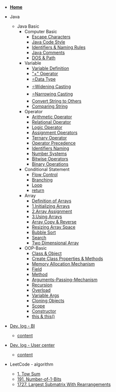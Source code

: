 - [<i class="fa-solid fa-house"></i> **Home**](/)

- Java 
    - Java Basic
      - Computer Basic
        - [Escape Characters](/en/Java/1.Java-Basic/1.Computer-Basic/1.Escape-Characters.md)
        - [Java Code Style](/en/Java/1.Java-Basic/1.Computer-Basic/2.Java-Code-Style.md)
        - [Identifiers & Naming Rules](/en/Java/1.Java-Basic/1.Computer-Basic/3.Identifiers&Naming-Rules.md)
        - [Java Comments](/en/Java/1.Java-Basic/1.Computer-Basic/4.Java-Comments.md)
        - [DOS & Path](/en/Java/1.Java-Basic/1.Computer-Basic/5.DOS&Path.md)
      - Variable
        - [Variable Definition](/en/Java/1.Java-Basic/2.Variable/1.Variable-Definition.md)
        - ["+" Operator](/en/Java/1.Java-Basic/2.Variable/2.+operator.md)
        - [⭐Data Type](/en/Java/1.Java-Basic/2.Variable/3.Data-Type.md)
        - [⭐Widening Casting](/en/Java/1.Java-Basic/2.Variable/4.Widening-Casting.md)
        - [⭐Narrowing Casting](/en/Java/1.Java-Basic/2.Variable/5.Narrowing-Casting.md)
        - [Convert String to Others](/en/Java/1.Java-Basic/2.Variable/6.String-Convert-other.md)
        - [Comparing String](/en/Java/1.Java-Basic/2.Variable/7.Compare-String.md)
      - Operator
        - [Arithmetic Operator](/en/Java/1.Java-Basic/3.Operator/1.Arithmetic-Operator.md)
        - [Relational Operator](/en/Java/1.Java-Basic/3.Operator/2.Relational-Operator.md)
        - [Logic Operator](/en/Java/1.Java-Basic/3.Operator/3.Logic-Operator.md)
        - [Assignment Operators](/en/Java/1.Java-Basic/3.Operator/4.Assignment-Operators.md)
        - [Ternary Operator](/en/Java/1.Java-Basic/3.Operator/5.Ternary-Operator.md)
        - [Operator Precedence](/en/Java/1.Java-Basic/3.Operator/6.Operator-Precedence.md)
        - [Identifiers Naming](/en/Java/1.Java-Basic/3.Operator/7.Identifiers-naming.md)
        - [Number Systems](/en/Java/1.Java-Basic/3.Operator/8.Number-Systems.md)
        - [Bitwise Operators](/en/Java/1.Java-Basic/3.Operator/9.Bitwise-Operators.md)
        - [Binary Operations](/en/Java/1.Java-Basic/3.Operator/10.Binary-Operations.md)
      - Conditional Statement
        - [Flow Control](/en/Java/1.Java-Basic/4.Conditional-Statement/1.Flow-control.md)
        - [Branching](/en/Java/1.Java-Basic/4.Conditional-Statement/2.Branching.md)
        - [Loop](/en/Java/1.Java-Basic/4.Conditional-Statement/3.Loop.md)
        - [return](/en/Java/1.Java-Basic/4.Conditional-Statement/4.return.md)
      - Array
        - [Definition of Arrays](/en/Java/1.Java-Basic/5.Array/0.Array.md)
        - [1.Initializing Arrays](/en/Java/1.Java-Basic/5.Array/1.Initializing-Arrays.md)
        - [2.Array Assignment](/en/Java/1.Java-Basic/5.Array/2.Array-Assignment.md)
        - [3.Using Arrays](/en/Java/1.Java-Basic/5.Array/3.Using-Arrays.md)
        - [Array Copy & Reverse](/en/Java/1.Java-Basic/5.Array/4.Array-Copy&Reverse.md)
        - [Resizing Array Space](/en/Java/1.Java-Basic/5.Array/5.Resizing-Array-Space.md)
        - [Bubble Sort](/en/Java/1.Java-Basic/5.Array/6.Bubble-Sort.md)
        - [Search](/en/Java/1.Java-Basic/5.Array/7.Search.md)
        - [Two Dimensional Array](/en/Java/1.Java-Basic/5.Array/8.TwoD-Array.md)
      - OOP-Basic
        - [Class & Object](/en/Java/1.Java-Basic/6.OOP-Basic/1.Class&Object.md)
        - [Create Class Properties & Methods](/en/Java/1.Java-Basic/6.OOP-Basic/2.Create-Class-Properties&Methods.md)
        - [Memory Allocation Mechanism](/en/Java/1.Java-Basic/6.OOP-Basic/3.Memory-Allocation-Mechanism.md)
        - [Field](/en/Java/1.Java-Basic/6.OOP-Basic/4.Field.md)
        - [Method](/en/Java/1.Java-Basic/6.OOP-Basic/5.Method.md)
        - [Arguments-Passing-Mechanism](/en/Java/1.Java-Basic/6.OOP-Basic/6.Arguments-Passing-Mechanism.md)
        - [Recursion](/en/Java/1.Java-Basic/6.OOP-Basic/7.Recursion.md)
        - [Overload](/en/Java/1.Java-Basic/6.OOP-Basic/8.Overload.md)
        - [Variable Args](/en/Java/1.Java-Basic/6.OOP-Basic/9.Variable-Args.md)
        - [Cloning Objects](/en/Java/1.Java-Basic/6.OOP-Basic/10.Cloning-Objects.md)
        - [Scope](/en/Java/1.Java-Basic/6.OOP-Basic/11.Scope.md)
        - [Constructor](/en/Java/1.Java-Basic/6.OOP-Basic/12.Constructor.md)
        - [this & this()](/en/Java/1.Java-Basic/6.OOP-Basic/13.this&this().md)
        
- [Dev. log - BI](/en/BI/home.md)

  - [content](/en/BI/content.md)


- [Dev. log - User center ](/en/UserCenter/home.md)

  - [content](/en/UserCenter/content.md)

- LeetCode - algorithm
  - [1. Tow Sum](/en/LeetCode/1.Tow-Sum.md)
  - [191. Number-of-1-Bits](/en/LeetCode/191.Number-of-1-Bits.md)
  - [1727. Largest Submatrix With Rearrangements](/en/LeetCode/1727.Largest-Submatrix-With-Rearrangements.md)